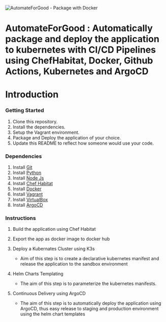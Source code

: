 ![AutomateForGood - Package with Docker](https://github.com/arunprakashpj/AutomateForGood/actions/workflows/automateforgood-dockerhub.yml/badge.svg)
# AutomateForGood :  Automatically package and deploy the application  to kubernetes with CI/CD Pipelines using ChefHabitat, Docker, Github Actions, Kubernetes and ArgoCD

# Introduction

### Getting Started

1. Clone this repository.
2. Install the dependencies.
3. Setup the Vagrant environment.
4. Package and Deploy the application of your choice.
5. Update this README to reflect how someone would use your code.

### Dependencies

1. Install [Git](https://git-scm.com/downloads)
2. Install [Python](https://www.python.org/downloads/)
3. Install [Node Js](https://nodejs.org/en/download/)
4. Install [Chef Habitat](https://downloads.chef.io/tools/habitat)
5. Install [Docker](https://docs.docker.com/get-docker/)
6. Install [Vagrant](https://www.vagrantup.com/downloads)
7. Install [VirtualBox](https://www.virtualbox.org/wiki/Downloads)
8. Install [ArgoCD](https://argoproj.github.io/argo-cd/getting_started/#1-install-argo-cd)

### Instructions

1. Build the application using Chef Habitat

2. Export the app as docker image to docker hub 

3. Deploy a Kubernates Cluster using K3s
     - Aim of this step is to create a declarative kubernetes manifest and release the application to the sandbox environment

4. Helm Charts Templating
     - The aim of this step is to parameterize the kubernetes manifests.
     
5. Continuous Delivery using ArgoCD
    - The aim of this step is to automatically deploy the application using ArgoCD, thus easy release to staging and production environment using the helm chart templates
